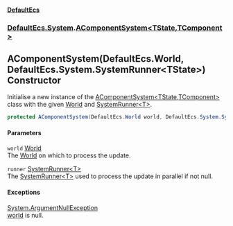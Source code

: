 #### [DefaultEcs](./index.md 'index')
### [DefaultEcs.System](./DefaultEcs-System.md 'DefaultEcs.System').[AComponentSystem&lt;TState,TComponent&gt;](./DefaultEcs-System-AComponentSystem-TState_TComponent-.md 'DefaultEcs.System.AComponentSystem&lt;TState,TComponent&gt;')
## AComponentSystem(DefaultEcs.World, DefaultEcs.System.SystemRunner&lt;TState&gt;) Constructor
Initialise a new instance of the [AComponentSystem&lt;TState,TComponent&gt;](./DefaultEcs-System-AComponentSystem-TState_TComponent-.md 'DefaultEcs.System.AComponentSystem&lt;TState,TComponent&gt;') class with the given [World](./DefaultEcs-World.md 'DefaultEcs.World') and [SystemRunner&lt;T&gt;](./DefaultEcs-System-SystemRunner-T-.md 'DefaultEcs.System.SystemRunner&lt;T&gt;').  
```C#
protected AComponentSystem(DefaultEcs.World world, DefaultEcs.System.SystemRunner<TState> runner);
```
#### Parameters
<a name='DefaultEcs-System-AComponentSystem-TState_TComponent--AComponentSystem(DefaultEcs-World_DefaultEcs-System-SystemRunner-TState-)-world'></a>
`world` [World](./DefaultEcs-World.md 'DefaultEcs.World')  
The [World](./DefaultEcs-World.md 'DefaultEcs.World') on which to process the update.  
  
<a name='DefaultEcs-System-AComponentSystem-TState_TComponent--AComponentSystem(DefaultEcs-World_DefaultEcs-System-SystemRunner-TState-)-runner'></a>
`runner` [SystemRunner&lt;T&gt;](./DefaultEcs-System-SystemRunner-T-.md 'DefaultEcs.System.SystemRunner&lt;T&gt;')  
The [SystemRunner&lt;T&gt;](./DefaultEcs-System-SystemRunner-T-.md 'DefaultEcs.System.SystemRunner&lt;T&gt;') used to process the update in parallel if not null.  
  
#### Exceptions
[System.ArgumentNullException](https://docs.microsoft.com/en-us/dotnet/api/System.ArgumentNullException 'System.ArgumentNullException')  
[world](#DefaultEcs-System-AComponentSystem-TState_TComponent--AComponentSystem(DefaultEcs-World_DefaultEcs-System-SystemRunner-TState-)-world 'DefaultEcs.System.AComponentSystem&lt;TState,TComponent&gt;.AComponentSystem(DefaultEcs.World, DefaultEcs.System.SystemRunner&lt;TState&gt;).world') is null.  
